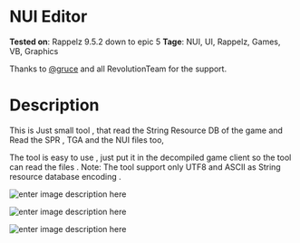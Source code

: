 # NUI Editor
**Tested on**: Rappelz 9.5.2 down to epic 5
**Tage**: NUI, UI, Rappelz, Games, VB, Graphics

Thanks to [@gruce](https://github.com/gruce "@gruce") and all RevolutionTeam for the support.

# Description 

This is Just small tool , that read the String Resource DB of the game and Read the SPR , TGA and the NUI files too,

The tool is easy to use , just put it in the decompiled game client so the tool can read the files .
Note: The tool support only UTF8 and ASCII as String resource database encoding .

![enter image description here](https://b.top4top.net/p_87181f7p1.jpg)

![enter image description here](https://e.top4top.net/p_8714pnkl1.jpg)

![enter image description here](http://i.epvpimg.com/FzUCgab.jpg)

